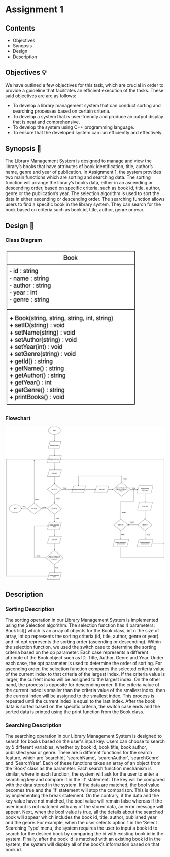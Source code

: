 # Assignment 1
## Contents
- Objectives
- Synopsis
- Design
- Description

## Objectives :bulb:
We have outlined a few objectives for this task, which are crucial in order to provide a guideline that facilitates an efficient execution of the tasks. These said objectives are are as follows:
  - To develop a library management system that can conduct sorting and searching processes based on certain criteria.
  - To develop a system that is user-friendly and produce an output display that is neat and comprehensive.
  - To develop the system using C++ programming language.
  - To ensure that the developed system can run efficiently and effectively.

## Synopsis :page_facing_up:
The Library Management System is designed to manage and view the library’s books that have attributes of book identification, title, author’s name, genre and year of publication. In Assignment 1, the system provides two main functions which are sorting and searching data. The sorting function will arrange the library’s books data, either in an ascending or descending order, based on specific criteria, such as book id, title, author, genre or the publication’s year. The selection algorithm is used to sort the data in either ascending or descending order. The searching function allows users to find a specific book in the library system. They can search for the book based on criteria such as book id, title, author, genre or year.

## Design :art:
### Class Diagram
![image](https://github.com/jjn7702/SECJ2013-DSA/blob/main/Submission/sec04/PAS/Assignment1/Images/class_diagram.PNG)
### Flowchart
![image](https://github.com/jjn7702/SECJ2013-DSA/blob/main/Submission/sec04/PAS/Assignment1/Images/flowchart.jpg)

## Description

### Sorting Description
The sorting operation in our Library Management System is implemented using the Selection algorithm. The selection function has 4 parameters: Book list[] which is an array of objects for the Book class, int n the size of array, int op represents the sorting criteria (id, title, author, genre or year) and int opt represents the sorting order (ascending or descending). Within the selection function, we used the switch case to determine the sorting criteria based on the op parameter. Each case represents a different attribute of the Book object such as ID, Title, Author, Genre and Year. Under each case, the opt parameter is used to determine the order of sorting. For ascending order, the selection function compares the selected criteria value of the current index to that criteria of the largest index. If the criteria value is larger, the current index will be assigned to the largest index. On the other hand, the process is opposite for descending order. If the criteria value of the current index is smaller than the criteria value of the smallest index, then the current index will be assigned to the smallest index. This process is repeated until the current index is equal to the last index. After the book data is sorted based on the specific criteria, the switch case ends and the sorted data is printed using the print function from the Book class.

### Searching Description
The searching operation in our Library Management System is designed to search for books based on the user's input key. Users can choose to search by 5 different variables, whether by book id, book title, book author, published year or  genre. There are 5 different functions for the search feature, which are ‘searchId’, ‘searchName’,  ‘searchAuthor’, ‘searchGenre’ and ‘SearchYear’. Each of these functions takes an array of an object  from the ‘Book’ class as the parameter. Each search function mechanism is similar, where in each function, the system will ask for the user to enter a searching key and compare it in the ‘if’ statement. The key will be compared with the data stored in the system. If the data are matched, the bool value becomes true and the ‘if’ statement will stop the comparison. This is done by implementing the break statement. On the contrary, if the data and the key value have not matched, the bool value will remain false whereas if the user input is not matched with any of the stored data, an error message will appear. Next, when the bool value is true, all the details about the searched book will appear which includes the book id, title, author, published year and the genre. For example, when the user selects option 1 in the ‘Select Searching Type’ menu, the system requires the user to input a book id to search for the desired book by comparing the id with existing book id in the system. Finally, after the book id is matched with an existing book id in the system, the system will display all of the book’s information based on that book id.

